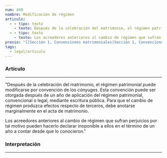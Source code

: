```yaml
---
num: 449
nombre: Modificación de régimen
articulo:
  - - tipo: texto
    - texto: Después de la celebración del matrimonio, el régimen patrimonial puede modificarse por convención de los cónyuges. Esta convención puede ser otorgada después de un año de aplicación del régimen patrimonial, convencional o legal, mediante escritura pública. Para que el cambio de régimen produzca efectos respecto de terceros, debe anotarse marginalmente en el acta de matrimonio.
  - - tipo: texto
    - texto: Los acreedores anteriores al cambio de régimen que sufran perjuicios por tal motivo pueden hacerlo declarar inoponible a ellos en el término de un año a contar desde que lo conocieron.
previo: "[[Sección 1, Convenciones matrimoniales|Sección 1, Convenciones matrimoniales]]"
tags:
  - legal/articulo
---
```

### Artículo
---
"Después de la celebración del matrimonio, el régimen patrimonial puede modificarse por convención de los cónyuges. Esta convención puede ser otorgada después de un año de aplicación del régimen patrimonial, convencional o legal, mediante escritura pública. Para que el cambio de régimen produzca efectos respecto de terceros, debe anotarse marginalmente en el acta de matrimonio.

Los acreedores anteriores al cambio de régimen que sufran perjuicios por tal motivo pueden hacerlo declarar inoponible a ellos en el término de un año a contar desde que lo conocieron."

### Interpretación
---
